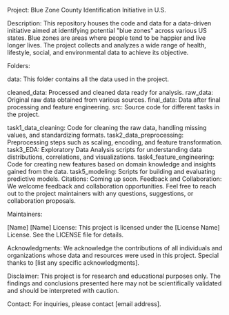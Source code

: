 Project: Blue Zone  County Identification Initiative in U.S. 

Description:
This repository houses the code and data for a data-driven initiative aimed at identifying potential "blue zones" across various US states. Blue zones are areas where people tend to be happier and live longer lives. The project collects and analyzes a wide range of health, lifestyle, social, and environmental data to achieve its objective.

Folders:

data: This folder contains all the data used in the project.

cleaned_data: Processed and cleaned data ready for analysis.
raw_data: Original raw data obtained from various sources.
final_data: Data after final processing and feature engineering.
src: Source code for different tasks in the project.

task1_data_cleaning: Code for cleaning the raw data, handling missing values, and standardizing formats.
task2_data_preprocessing: Preprocessing steps such as scaling, encoding, and feature transformation.
task3_EDA: Exploratory Data Analysis scripts for understanding data distributions, correlations, and visualizations.
task4_feature_engineering: Code for creating new features based on domain knowledge and insights gained from the data.
task5_modeling: Scripts for building and evaluating predictive models.
Citations:
Coming up soon.
Feedback and Collaboration:
We welcome feedback and collaboration opportunities. Feel free to reach out to the project maintainers with any questions, suggestions, or collaboration proposals.

Maintainers:

[Name]
[Name]
License:
This project is licensed under the [License Name] License. See the LICENSE file for details.

Acknowledgments:
We acknowledge the contributions of all individuals and organizations whose data and resources were used in this project. Special thanks to [list any specific acknowledgments].

Disclaimer:
This project is for research and educational purposes only. The findings and conclusions presented here may not be scientifically validated and should be interpreted with caution.

Contact:
For inquiries, please contact [email address].
